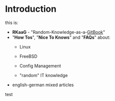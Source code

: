 # Introduction

this is:

* **RKaaG** - "Random-Knowledge-as-a-[GitBook](https://www.gitbook.com/ "GitBook")"
* "**How Tos**", "**Nice To Knows**" and "**FAQs**" about:
  * Linux
  * FreeBSD

  * Config Management
  * "random" IT knowledge
* english-german mixed articles

test



